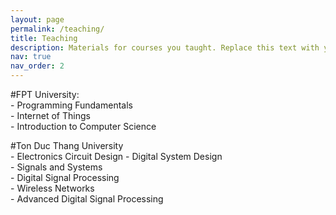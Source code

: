 ```yaml
---
layout: page
permalink: /teaching/
title: Teaching
description: Materials for courses you taught. Replace this text with your description.
nav: true
nav_order: 2
---
```


#FPT University:  
    - Programming Fundamentals  
    - Internet of Things  
    - Introduction to Computer Science  

#Ton Duc Thang University  
    - Electronics Circuit Design 
    - Digital System Design       
    - Signals and Systems  
    - Digital Signal Processing  
    - Wireless Networks  
    - Advanced Digital Signal Processing  

<!-- For now, this page is assumed to be a static description of your courses. You can convert it to a collection similar to `_projects/` so that you can have a dedicated page for each course.

Organize your courses by years, topics, or universities, however you like! -->
